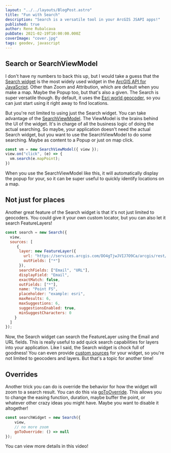```yaml
---
layout: "../../layouts/BlogPost.astro"
title: "Fun with Search"
description: "Search is a versatile tool in your ArcGIS JSAPI apps!"
published: true
author: Rene Rubalcava
pubDate: 2021-02-19T10:00:00.000Z
coverImage: "cover.jpg"
tags: geodev, javascript
---
```


## Search or SearchViewModel

I don't have ny numbers to back this up, but I would take a guess that the [Search widget](https://developers.arcgis.com/javascript/latest/api-reference/esri-widgets-Search.html) is the most widely used widget in the [ArcGIS API for JavaScript](https://developers.arcgis.com/javascript/). Other than Zoom and Attribution, which are default when you make a map. Maybe the Popup too, but that's also a given. The Search is super versatile though. By default, it uses the [Esri world geocoder](https://developers.arcgis.com/rest/geocode/api-reference/overview-world-geocoding-service.htm), so you can just start using it right away to find locations.

But you're not limited to using just the Search widget. You can take advantage of the [SearchViewModel](https://developers.arcgis.com/javascript/latest/api-reference/esri-widgets-Search-SearchViewModel.html). The ViewModel is the brains behind the UI of the widget. It's in charge of all the business logic of doing the actual searching. So maybe, your application doesn't need the actual Search widget, but you want to use the SearchViewModel to do some searching. Maybe as content to a Popup or just on map click.

```js
const vm = new SearchViewModel({ view });
view.on("click", (e) => {
  vm.search(e.mapPoint);
})
```

When you use the SearchViewModel like this, it will automatically display the popup for your, so it can be super useful to quickly identify locations on a map.

## Not just for places

Another great feature of the Search widget is that it's not just limited to geocoders. You could give it your own custom locator, but you can also let it search FeatureLayers!

```js
const search = new Search({
  view,
  sources: [
     {
      layer: new FeatureLayer({
        url: "https://services.arcgis.com/DO4gTjwJVIJ7O9Ca/arcgis/rest/services/GeoForm_Survey_v11_live/FeatureServer/0",
        outFields: ["*"]
      }),
      searchFields: ["Email", "URL"],
      displayField: "Email",
      exactMatch: false,
      outFields: ["*"],
      name: "Point FS",
      placeholder: "example: esri",
      maxResults: 6,
      maxSuggestions: 6,
      suggestionsEnabled: true,
      minSuggestCharacters: 0
    }
  ]
});
```

Now, the Search widget can search the FeatureLayer using the Email and URL fields. This is really useful to add quick search capabilities for layers into your application. Like I said, the Search widget is chock full of goodness! You can even provide [custom sources](https://developers.arcgis.com/javascript/latest/sample-code/widgets-search-customsource/) for your widget, so you're not limited to geocoders and layers. But that's a topic for another time!

## Overrides

Another trick you can do is override the behavior for how the widget will zoom to a search result. You can do this via [goToOverride](https://developers.arcgis.com/javascript/latest/api-reference/esri-widgets-Search.html#goToOverride). This allows you to change the easing function, duration, maybe buffer the point, or whatever other crazy ideas you might have. Maybe you want to disable it altogether!

```js
const searchWidget = new Search({
    view,
    // no more zoom
    goToOverride: () => null
});
```

You can view more details in this video!

<lite-youtube videoid="f8cNv77nJTQ"></lite-youtube>
